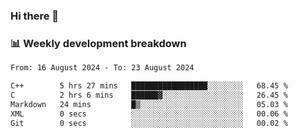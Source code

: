 ### Hi there 👋

### 📊 Weekly development breakdown
<!--START_SECTION:waka-->

```txt
From: 16 August 2024 - To: 23 August 2024

C++        5 hrs 27 mins   █████████████████░░░░░░░░   68.45 %
C          2 hrs 6 mins    ██████▓░░░░░░░░░░░░░░░░░░   26.45 %
Markdown   24 mins         █▒░░░░░░░░░░░░░░░░░░░░░░░   05.03 %
XML        0 secs          ░░░░░░░░░░░░░░░░░░░░░░░░░   00.06 %
Git        0 secs          ░░░░░░░░░░░░░░░░░░░░░░░░░   00.02 %
```

<!--END_SECTION:waka-->
